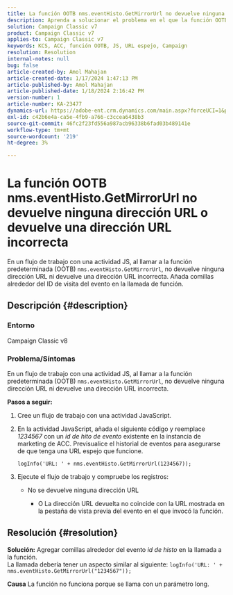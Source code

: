 ```yaml
---
title: La función OOTB nms.eventHisto.GetMirrorUrl no devuelve ninguna dirección URL o devuelve una dirección URL incorrecta
description: Aprenda a solucionar el problema en el que la función OOTB nms.eventHisto.GetMirrorUrl no devuelve ninguna dirección URL en Adobe Campaign Classic.
solution: Campaign Classic v7
product: Campaign Classic v7
applies-to: Campaign Classic v7
keywords: KCS, ACC, función OOTB, JS, URL espejo, Campaign
resolution: Resolution
internal-notes: null
bug: false
article-created-by: Amol Mahajan
article-created-date: 1/17/2024 1:47:13 PM
article-published-by: Amol Mahajan
article-published-date: 1/18/2024 2:16:42 PM
version-number: 1
article-number: KA-23477
dynamics-url: https://adobe-ent.crm.dynamics.com/main.aspx?forceUCI=1&pagetype=entityrecord&etn=knowledgearticle&id=abb008e9-3eb5-ee11-a569-6045bd006295
exl-id: c42b6e4a-ca5e-4fb9-a766-c3ccea6438b3
source-git-commit: 46fc2f23fd556a987acb96338b6fad03b489141e
workflow-type: tm+mt
source-wordcount: '219'
ht-degree: 3%

---
```


# La función OOTB nms.eventHisto.GetMirrorUrl no devuelve ninguna dirección URL o devuelve una dirección URL incorrecta


En un flujo de trabajo con una actividad JS, al llamar a la función predeterminada (OOTB) `nms.eventHisto.GetMirrorUrl`, no devuelve ninguna dirección URL ni devuelve una dirección URL incorrecta. Añada comillas alrededor del ID de visita del evento en la llamada de función.

## Descripción {#description}


### <b>Entorno</b>

Campaign Classic v8



### <b>Problema/Síntomas</b>

En un flujo de trabajo con una actividad JS, al llamar a la función predeterminada (OOTB) `nms.eventHisto.GetMirrorUrl`, no devuelve ninguna dirección URL ni devuelve una dirección URL incorrecta.

<b>Pasos a seguir:</b>

1. Cree un flujo de trabajo con una actividad JavaScript.


2. En la actividad JavaScript, añada el siguiente código y reemplace *1234567* con un *id de hito de evento* existente en la instancia de marketing de ACC. Previsualice el historial de eventos para asegurarse de que tenga una URL espejo que funcione.



   `logInfo('URL: ' + nms.eventHisto.GetMirrorUrl(1234567));`


3. Ejecute el flujo de trabajo y compruebe los registros:

   - No se devuelve ninguna dirección URL




      - O La dirección URL devuelta no coincide con la URL mostrada en la pestaña de vista previa del evento en el que invocó la función.



## Resolución {#resolution}

<b>Solución:</b>
Agregar comillas alrededor del evento *id de histo* en la llamada a la función.
<br>La llamada debería tener un aspecto similar al siguiente:
`logInfo('URL: ' + nms.eventHisto.GetMirrorUrl("1234567"));`

<b>Causa</b>
La función no funciona porque se llama con un parámetro long.
